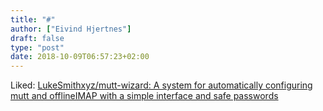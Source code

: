 ```yaml
---
title: "#"
author: ["Eivind Hjertnes"]
draft: false
type: "post"
date: 2018-10-09T06:57:23+02:00
---
```


Liked:
[LukeSmithxyz/mutt-wizard:
A system for automatically configuring mutt and offlineIMAP with a
simple interface and safe passwords](https://github.com/LukeSmithxyz/mutt-wizard)
